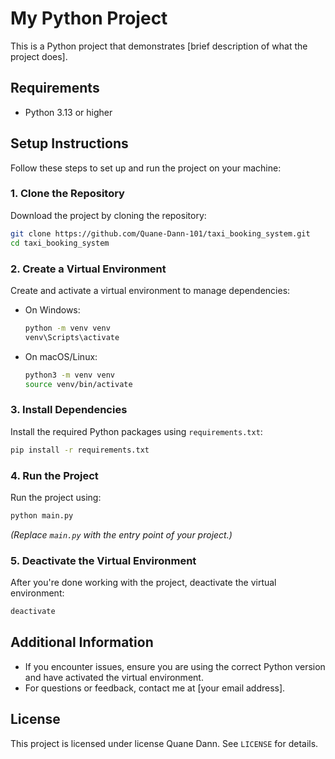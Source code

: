 # My Python Project

This is a Python project that demonstrates [brief description of what the project does].

## Requirements
- Python 3.13 or higher

## Setup Instructions

Follow these steps to set up and run the project on your machine:

### 1. Clone the Repository
Download the project by cloning the repository:
```bash
git clone https://github.com/Quane-Dann-101/taxi_booking_system.git
cd taxi_booking_system

```

### 2. Create a Virtual Environment
Create and activate a virtual environment to manage dependencies:
- On Windows:
  ```bash
  python -m venv venv
  venv\Scripts\activate
  ```
- On macOS/Linux:
  ```bash
  python3 -m venv venv
  source venv/bin/activate
  ```

### 3. Install Dependencies
Install the required Python packages using `requirements.txt`:
```bash
pip install -r requirements.txt
```

### 4. Run the Project
Run the project using:
```bash
python main.py
```
*(Replace `main.py` with the entry point of your project.)*

### 5. Deactivate the Virtual Environment
After you're done working with the project, deactivate the virtual environment:
```bash
deactivate
```

## Additional Information
- If you encounter issues, ensure you are using the correct Python version and have activated the virtual environment.
- For questions or feedback, contact me at [your email address].

## License
This project is licensed under license Quane Dann. See `LICENSE` for details.


